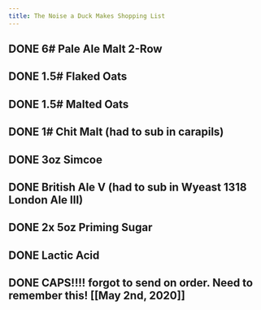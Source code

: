 ```yaml
---
title: The Noise a Duck Makes Shopping List
---
```


## DONE 6# Pale Ale Malt 2-Row

## DONE 1.5# Flaked Oats

## DONE 1.5# Malted Oats

## DONE 1# Chit Malt (had to sub in carapils)

## DONE 3oz Simcoe

## DONE British Ale V (had to sub in Wyeast 1318 London Ale III)

## DONE 2x 5oz Priming Sugar

## DONE Lactic Acid

## DONE  CAPS!!!! forgot to send on order. Need to remember this! [[May 2nd, 2020]]
